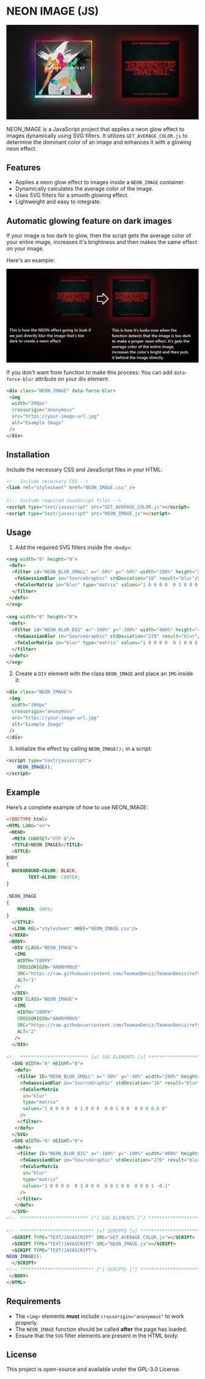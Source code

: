 # NEON IMAGE (JS)

<p align="center">
 <img src="https://raw.githubusercontent.com/TeomanDeniz/TeomanDeniz/refs/heads/main/images/repo_projects/NEON_EFFECT/PREVIEW.png">
</p>

NEON_IMAGE is a JavaScript project that applies a neon glow effect to images dynamically using SVG filters. It utilizes `GET_AVERAGE_COLOR.js` to determine the dominant color of an image and enhances it with a glowing neon effect.

## Features
- Applies a neon glow effect to images inside a `NEON_IMAGE` container.
- Dynamically calculates the average color of the image.
- Uses SVG filters for a smooth glowing effect.
- Lightweight and easy to integrate.

## Automatic glowing feature on dark images
If your image is too dark to glow, then the script gets the average color of your entire image, increases it's brightness and then makes the same effect on your image.

Here's an example:

<p align="center">
 <img src="https://raw.githubusercontent.com/TeomanDeniz/TeomanDeniz/refs/heads/main/images/repo_projects/NEON_EFFECT/PREVIEW2.png">
</p>

If you don't want from function to make this process: You can add `data-force-blur` attribute on your div element:

```html
<div class="NEON_IMAGE" data-force-blur>
 <img
  width="200px"
  crossorigin="anonymous"
  src="https://your-image-url.jpg"
  alt="Example Image"
 />
</div>
```

## Installation
Include the necessary CSS and JavaScript files in your HTML:

```html
<!-- Include necessary CSS -->
<link rel="stylesheet" href="NEON_IMAGE.css" />

<!-- Include required JavaScript files -->
<script type="text/javascript" src="GET_AVERAGE_COLOR.js"></script>
<script type="text/javascript" src="NEON_IMAGE.js"></script>
```

## Usage

1. Add the required SVG filters inside the `<body>`:

```html
<svg width="0" height="0">
 <defs>
  <filter id="NEON_BLUR_SMALL" x="-50%" y="-50%" width="200%" height="200%">
   <feGaussianBlur in="SourceGraphic" stdDeviation="16" result="blur"/>
   <feColorMatrix in="blur" type="matrix" values="1 0 0 0 0  0 1 0 0 0  0 0 1 0 0  0 0 0 0.6 0"/>
  </filter>
 </defs>
</svg>

<svg width="0" height="0">
 <defs>
  <filter id="NEON_BLUR_BIG" x="-100%" y="-100%" width="400%" height="400%">
   <feGaussianBlur in="SourceGraphic" stdDeviation="270" result="blur"/>
   <feColorMatrix in="blur" type="matrix" values="1 0 0 0 0  0 1 0 0 0  0 0 1 0 0  0 0 0 1 -0.1"/>
  </filter>
 </defs>
</svg>
```

2. Create a `DIV` element with the class `NEON_IMAGE` and place an `IMG` inside it:

```html
<div class="NEON_IMAGE">
 <img
  width="200px"
  crossorigin="anonymous"
  src="https://your-image-url.jpg"
  alt="Example Image"
 />
</div>
```

3. Initialize the effect by calling `NEON_IMAGE();` in a script:

```html
<script type="text/javascript">
	NEON_IMAGE();
</script>
```

## Example
Here’s a complete example of how to use NEON_IMAGE:

```html
<!DOCTYPE html>
<HTML LANG="en">
 <HEAD>
  <META CHARSET="UTF-8"/>
  <TITLE>NEON IMAGES</TITLE>
  <STYLE>
BODY
{
  BACKGROUND-COLOR: BLACK;
		TEXT-ALIGN: CENTER;
}

.NEON_IMAGE
{
	MARGIN: 50PX;
}
  </STYLE>
  <LINK REL="stylesheet" HREF="NEON_IMAGE.css"/>
 </HEAD>
 <BODY>
  <DIV CLASS="NEON_IMAGE">
   <IMG
	WIDTH="200PX"
	CROSSORIGIN="ANONYMOUS"
	SRC="https://raw.githubusercontent.com/TeomanDeniz/TeomanDeniz/refs/heads/main/images/repo_projects/NEON_EFFECT/EXAMPLE_1.jpg"
	ALT="1"
   />
  </DIV>
  <DIV CLASS="NEON_IMAGE">
   <IMG
	WIDTH="200PX"
	CROSSORIGIN="ANONYMOUS"
	SRC="https://raw.githubusercontent.com/TeomanDeniz/TeomanDeniz/refs/heads/main/images/repo_projects/NEON_EFFECT/EXAMPLE_2.jpeg"
	ALT="2"
   />
  </DIV>

<!-- ************************* [v] SVG ELEMENTS [v] ************************ -->
  <SVG WIDTH="0" HEIGHT="0">
   <defs>
	<filter ID="NEON_BLUR_SMALL" x="-50%" y="-50%" width="200%" height="200%">
	 <feGaussianBlur in="SourceGraphic" stdDeviation="16" result="blur"/>
	 <feColorMatrix
	  in="blur"
	  type="matrix"
	  values="1 0 0 0 0  0 1 0 0 0  0 0 1 0 0  0 0 0 0.6 0"
	 />
	</filter>
   </defs>
  </SVG>
  <SVG WIDTH="0" HEIGHT="0">
   <defs>
	<filter ID="NEON_BLUR_BIG" x="-100%" y="-100%" width="400%" height="400%">
	 <feGaussianBlur in="SourceGraphic" stdDeviation="270" result="blur"/>
	 <feColorMatrix
	  in="blur"
	  type="matrix"
	  values="1 0 0 0 0  0 1 0 0 0  0 0 1 0 0  0 0 0 1 -0.1"
	 />
	</filter>
   </defs>
  </SVG>
<!-- ************************* [^] SVG ELEMENTS [^] ************************ -->

<!-- *************************** [v] SCRIPTS [v] *************************** -->
  <SCRIPT TYPE="TEXT/JAVASCRIPT" SRC="GET_AVERAGE_COLOR.js"></SCRIPT>
  <SCRIPT TYPE="TEXT/JAVASCRIPT" SRC="NEON_IMAGE.js"></SCRIPT>
  <SCRIPT TYPE="TEXT/JAVASCRIPT">
NEON_IMAGE();
  </SCRIPT>
<!-- *************************** [^] SCRIPTS [^] *************************** -->
 </BODY>
</HTML>
```

## Requirements
- The `<img>` elements **must** include `crossorigin="anonymous"` to work properly.
- The `NEON_IMAGE` function should be called **after** the page has loaded.
- Ensure that the `SVG` filter elements are present in the HTML body.

## License
This project is open-source and available under the GPL-3.0 License.

